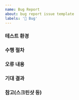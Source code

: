 ```yaml
---
name: Bug Report
about: bug report issue template
labels: '🐛 Bug'
---
```


### 테스트 환경

### 수행 절차

### 오류 내용

### 기대 결과

### 참고(스크린샷 등)
